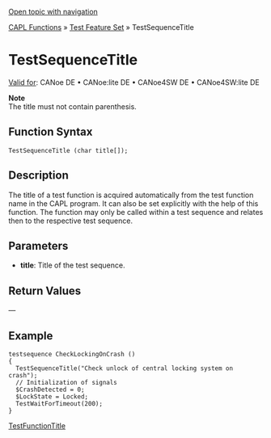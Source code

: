 [Open topic with navigation](../../../../../CANoeDEFamily.htm#Topics/CAPLFunctions/Test/Functions/CAPLfunctionTestSequenceTtitle.md)

[CAPL Functions](../../CAPLfunctions.md) » [Test Feature Set](../CAPLfunctionsTFSOverview.md) » TestSequenceTitle

# TestSequenceTitle

[Valid for](../../../Shared/FeatureAvailability.md): CANoe DE • CANoe:lite DE • CANoe4SW DE • CANoe4SW:lite DE

**Note**  
The title must not contain parenthesis.

## Function Syntax

`TestSequenceTitle (char title[]);`

## Description

The title of a test function is acquired automatically from the test function name in the CAPL program. It can also be set explicitly with the help of this function. The function may only be called within a test sequence and relates then to the respective test sequence.

## Parameters

- **title**: Title of the test sequence.

## Return Values

—

## Example

```plaintext
testsequence CheckLockingOnCrash ()
{
  TestSequenceTitle("Check unlock of central locking system on crash");
  // Initialization of signals
  $CrashDetected = 0;
  $LockState = Locked;
  TestWaitForTimeout(200);
}
```

[TestFunctionTitle](CAPLfunctionTestFunctionTitle.md)
